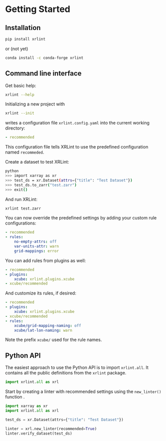 # Getting Started

## Installation

```bash
pip install xrlint
```

or (not yet)

```bash
conda install -c conda-forge xrlint
```


## Command line interface 

Get basic help:

```bash
xrlint --help
```

Initializing a new project with

```bash
xrlint --init
```

writes a configuration file `xrlint.config.yaml` 
into the current working directory:

```yaml
- recommended
```

This configuration file tells XRLint to use the predefined configuration
named `recommeded`.  

Create a dataset to test XRLint:

```bash
python
>>> import xarray as xr
>>> test_ds = xr.Dataset(attrs={"title": "Test Dataset"})
>>> test_ds.to_zarr("test.zarr") 
>>> exit()
```

And run XRLint:

```bash
xrlint test.zarr 
```

You can now override the predefined settings by adding your custom
rule configurations:

```yaml
- recommended
- rules:
    no-empty-attrs: off
    var-units-attr: warn
    grid-mappings: error
```

You can add rules from plugins as well:

```yaml
- recommended
- plugins:
    xcube: xrlint.plugins.xcube
- xcube/recommended  
```

And customize its rules, if desired:

```yaml
- recommended
- plugins:
    xcube: xrlint.plugins.xcube
- xcube/recommended  
- rules:
    xcube/grid-mapping-naming: off
    xcube/lat-lon-naming: warn
```

Note the prefix `xcube/` used for the rule names.

## Python API

The easiest approach to use the Python API is to import `xrlint.all`.
It contains all the public definitions from the `xrlint` package.

```python
import xrlint.all as xrl
```

Start by creating a linter with recommended settings 
using the `new_linter()` function .

```python
import xarray as xr
import xrlint.all as xrl

test_ds = xr.Dataset(attrs={"title": "Test Dataset"})

linter = xrl.new_linter(recommended=True)
linter.verify_dataset(test_ds)
```
